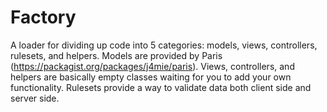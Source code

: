 # Factory
A loader for dividing up code into 5 categories: models, views, controllers, rulesets, and helpers. Models are provided by Paris (https://packagist.org/packages/j4mie/paris). Views, controllers, and helpers are basically empty classes waiting for you to add your own functionality. Rulesets provide a way to validate data both client side and server side.